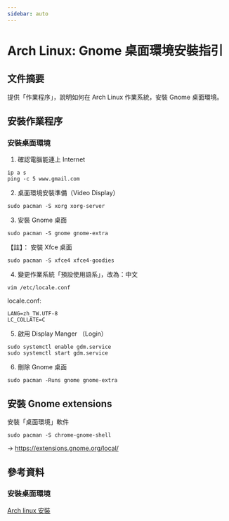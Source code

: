 ```yaml
---
sidebar: auto
---
```


# Arch Linux: Gnome 桌面環境安裝指引

## 文件摘要

提供「作業程序」，說明如何在 Arch Linux 作業系統，安裝 Gnome 桌面環境。

## 安裝作業程序

### 安裝桌面環境

1. 確認電腦能連上 Internet

```
ip a s
ping -c 5 www.gmail.com
```

2. 桌面環境安裝準備（Video Display）

```
sudo pacman -S xorg xorg-server
```

3. 安裝 Gnome 桌面

```
sudo pacman -S gnome gnome-extra
```

【註】： 安裝 Xfce 桌面

```
sudo pacman -S xfce4 xfce4-goodies
```

4. 變更作業系統「預設使用語系」，改為：中文

```
vim /etc/locale.conf
```

locale.conf:

```
LANG=zh_TW.UTF-8
LC_COLLATE=C
```

5. 啟用 Display Manger （Login）

```
sudo systemctl enable gdm.service
sudo systemctl start gdm.service
```

6. 刪除 Gnome 桌面

```
sudo pacman -Runs gnome gnome-extra
```

## 安裝 Gnome extensions

安裝「桌面環境」軟件

```
sudo pacman -S chrome-gnome-shell
```

→ https://extensions.gnome.org/local/

## 參考資料

### 安裝桌面環境

[Arch linux 安裝](https://hackmd.io/@PIFOPlfSS3W_CehLxS3hBQ/r1xrYth9V)
